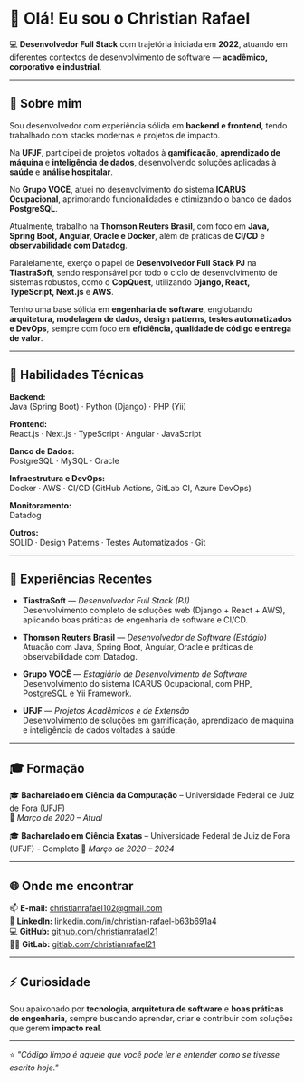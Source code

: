 # 👋 Olá! Eu sou o Christian Rafael

💻 **Desenvolvedor Full Stack** com trajetória iniciada em **2022**, atuando em diferentes contextos de desenvolvimento de software — **acadêmico, corporativo e industrial**.

---

## 🚀 Sobre mim

Sou desenvolvedor com experiência sólida em **backend e frontend**, tendo trabalhado com stacks modernas e projetos de impacto.

Na **UFJF**, participei de projetos voltados à **gamificação**, **aprendizado de máquina** e **inteligência de dados**, desenvolvendo soluções aplicadas à **saúde** e **análise hospitalar**.

No **Grupo VOCÊ**, atuei no desenvolvimento do sistema **ICARUS Ocupacional**, aprimorando funcionalidades e otimizando o banco de dados **PostgreSQL**.

Atualmente, trabalho na **Thomson Reuters Brasil**, com foco em **Java, Spring Boot, Angular, Oracle e Docker**, além de práticas de **CI/CD** e **observabilidade com Datadog**.

Paralelamente, exerço o papel de **Desenvolvedor Full Stack PJ** na **TiastraSoft**, sendo responsável por todo o ciclo de desenvolvimento de sistemas robustos, como o **CopQuest**, utilizando **Django, React, TypeScript, Next.js** e **AWS**.

Tenho uma base sólida em **engenharia de software**, englobando **arquitetura, modelagem de dados, design patterns, testes automatizados e DevOps**, sempre com foco em **eficiência, qualidade de código e entrega de valor**.

---

## 🧠 Habilidades Técnicas

**Backend:**  
Java (Spring Boot) · Python (Django) · PHP (Yii)

**Frontend:**  
React.js · Next.js · TypeScript · Angular · JavaScript

**Banco de Dados:**  
PostgreSQL · MySQL · Oracle

**Infraestrutura e DevOps:**  
Docker · AWS · CI/CD (GitHub Actions, GitLab CI, Azure DevOps)

**Monitoramento:**  
Datadog

**Outros:**  
SOLID · Design Patterns · Testes Automatizados · Git

---

## 💼 Experiências Recentes

- **TiastraSoft** — *Desenvolvedor Full Stack (PJ)*  
  Desenvolvimento completo de soluções web (Django + React + AWS), aplicando boas práticas de engenharia de software e CI/CD.

- **Thomson Reuters Brasil** — *Desenvolvedor de Software (Estágio)*  
  Atuação com Java, Spring Boot, Angular, Oracle e práticas de observabilidade com Datadog.

- **Grupo VOCÊ** — *Estagiário de Desenvolvimento de Software*  
  Desenvolvimento do sistema ICARUS Ocupacional, com PHP, PostgreSQL e Yii Framework.

- **UFJF** — *Projetos Acadêmicos e de Extensão*  
  Desenvolvimento de soluções em gamificação, aprendizado de máquina e inteligência de dados voltadas à saúde.

---

## 🎓 Formação

🎓 **Bacharelado em Ciência da Computação** – Universidade Federal de Juiz de Fora (UFJF)  
📅 *Março de 2020 – Atual*

🎓 **Bacharelado em Ciência Exatas** – Universidade Federal de Juiz de Fora (UFJF) - Completo
📅 *Março de 2020 – 2024*

---

## 🌐 Onde me encontrar

📫 **E-mail:** [christianrafael102@gmail.com](mailto:christianrafael102@gmail.com)  
💼 **LinkedIn:** [linkedin.com/in/christian-rafael-b63b691a4](https://www.linkedin.com/in/christian-rafael-b63b691a4/)  
💻 **GitHub:** [github.com/christianrafael21](https://github.com/christianrafael21)  
🧑‍💻 **GitLab:** [gitlab.com/christianrafael21](https://gitlab.com/christianrafael21)

---

## ⚡ Curiosidade

Sou apaixonado por **tecnologia, arquitetura de software** e **boas práticas de engenharia**, sempre buscando aprender, criar e contribuir com soluções que gerem **impacto real**.

---

⭐️ *"Código limpo é aquele que você pode ler e entender como se tivesse escrito hoje."*
